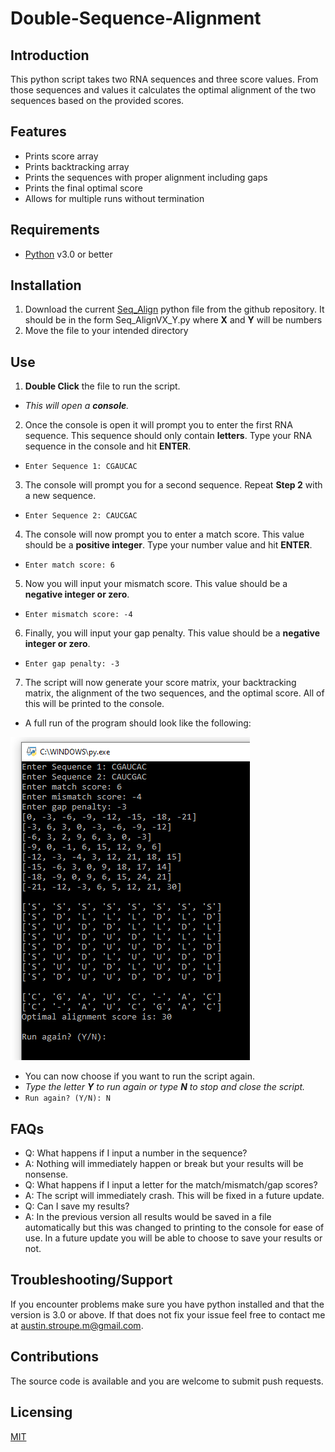 # Double-Sequence-Alignment
## Introduction
This python script takes two RNA sequences and three score values. From those sequences and values it calculates the optimal alignment of the two sequences based on the provided scores.

## Features
- Prints score array
- Prints backtracking array
- Prints the sequences with proper alignment including gaps
- Prints the final optimal score
- Allows for multiple runs without termination

## Requirements
- [Python](https://www.python.org/downloads/) v3.0 or better

## Installation
1. Download the current [Seq_Align](https://github.com/Austin-Stroupe-M/Double-Sequence-Alignment) python file from the github repository. It should be in the form Seq_AlignVX_Y.py where **X** and **Y** will be numbers
2. Move the file to your intended directory

## Use
1. **Double Click** the file to run the script. 
- *This will open a **console**.*
2. Once the console is open it will prompt you to enter the first RNA sequence. This sequence should only contain **letters**. Type your RNA sequence in the console and hit **ENTER**.
-  `Enter Sequence 1: CGAUCAC`
3. The console will prompt you for a second sequence. Repeat **Step 2** with a new sequence. 
- `Enter Sequence 2: CAUCGAC`
4. The console will now prompt you to enter a match score. This value should be a **positive integer**. Type your number value and hit **ENTER**.
- `Enter match score: 6`
5. Now you will input your mismatch score. This value should be a **negative integer or zero**. 
- `Enter mismatch score: -4`
6. Finally, you will input your gap penalty. This value should be a **negative integer or zero**. 
- `Enter gap penalty: -3`
7. The script will now generate your score matrix, your backtracking matrix, the alignment of the two sequences, and the optimal score. All of this will be printed to the console.
- A full run of the program should look like the following:

![A full run should look like this.](Sample.PNG)

- You can now choose if you want to run the script again.
- *Type the letter **Y** to run again or type **N** to stop and close the script.*
- `Run again? (Y/N): N`

## FAQs
- Q: What happens if I input a number in the sequence?
- A: Nothing will immediately happen or break but your results will be nonsense.
- Q: What happens if I input a letter for the match/mismatch/gap scores?
- A: The script will immediately crash. This will be fixed in a future update.
- Q: Can I save my results?
- A: In the previous version all results would be saved in a file automatically but this was changed to printing to the console for ease of use. In a future update you will be able to choose to save your results or not.

## Troubleshooting/Support
If you encounter problems make sure you have python installed and that the version is 3.0 or above. If that does not fix your issue feel free to contact me at [austin.stroupe.m@gmail.com](austin.stroupe.m@gmail.com).

## Contributions
The source code is available and you are welcome to submit push requests.

## Licensing
[MIT](https://choosealicense.com/licenses/mit/)
